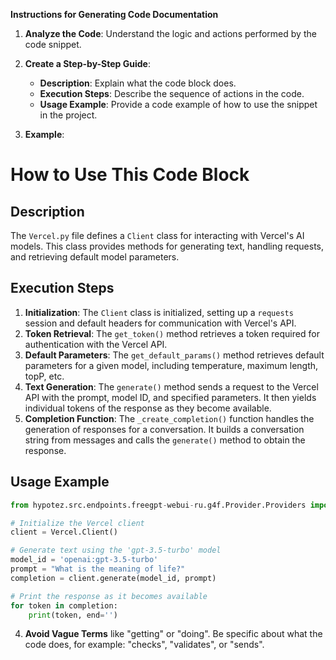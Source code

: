 **Instructions for Generating Code Documentation**

1. **Analyze the Code**: Understand the logic and actions performed by the code snippet.

2. **Create a Step-by-Step Guide**:
    - **Description**: Explain what the code block does.
    - **Execution Steps**: Describe the sequence of actions in the code.
    - **Usage Example**: Provide a code example of how to use the snippet in the project.

3. **Example**:

How to Use This Code Block
=========================================================================================

Description
-------------------------
The `Vercel.py` file defines a `Client` class for interacting with Vercel's AI models. This class provides methods for generating text, handling requests, and retrieving default model parameters.

Execution Steps
-------------------------
1. **Initialization**: The `Client` class is initialized, setting up a `requests` session and default headers for communication with Vercel's API.
2. **Token Retrieval**: The `get_token()` method retrieves a token required for authentication with the Vercel API.
3. **Default Parameters**: The `get_default_params()` method retrieves default parameters for a given model, including temperature, maximum length, topP, etc.
4. **Text Generation**: The `generate()` method sends a request to the Vercel API with the prompt, model ID, and specified parameters. It then yields individual tokens of the response as they become available.
5. **Completion Function**: The `_create_completion()` function handles the generation of responses for a conversation. It builds a conversation string from messages and calls the `generate()` method to obtain the response.

Usage Example
-------------------------

```python
from hypotez.src.endpoints.freegpt-webui-ru.g4f.Provider.Providers import Vercel

# Initialize the Vercel client
client = Vercel.Client()

# Generate text using the 'gpt-3.5-turbo' model
model_id = 'openai:gpt-3.5-turbo'
prompt = "What is the meaning of life?"
completion = client.generate(model_id, prompt)

# Print the response as it becomes available
for token in completion:
    print(token, end='')
```

4. **Avoid Vague Terms** like "getting" or "doing". Be specific about what the code does, for example: "checks", "validates", or "sends".